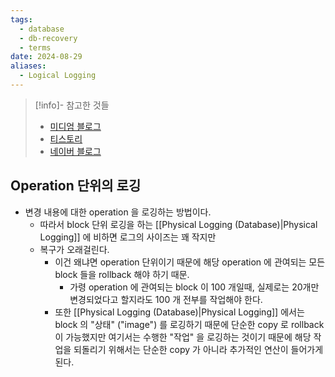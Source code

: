 ```yaml
---
tags:
  - database
  - db-recovery
  - terms
date: 2024-08-29
aliases:
  - Logical Logging
---
```

> [!info]- 참고한 것들
> - [미디엄 블로그](https://medium.com/@vikas.singh_67409/algorithms-for-recovery-and-isolation-exploiting-semantics-aries-d904765fb9b8)
> - [티스토리](https://sksstar.tistory.com/128)
> - [네이버 블로그](https://blog.naver.com/pjy791004/60122780251)

## Operation 단위의 로깅

- 변경 내용에 대한 operation 을 로깅하는 방법이다.
	- 따라서 block 단위 로깅을 하는 [[Physical Logging (Database)|Physical Logging]] 에 비하면 로그의 사이즈는 꽤 작지만
	- 복구가 오래걸린다.
		- 이건 왜냐면 operation 단위이기 때문에 해당 operation 에 관여되는 모든 block 들을 rollback 해야 하기 때문.
			- 가령 operation 에 관여되는 block 이 100 개일때, 실제로는 20개만 변경되었다고 할지라도 100 개 전부를 작업해야 한다.
		- 또한 [[Physical Logging (Database)|Physical Logging]] 에서는 block 의 "상태" ("image") 를 로깅하기 때문에 단순한 copy 로 rollback 이 가능했지만 여기서는 수행한 "작업" 을 로깅하는 것이기 때문에 해당 작업을 되돌리기 위해서는 단순한 copy 가 아니라 추가적인 연산이 들어가게 된다.